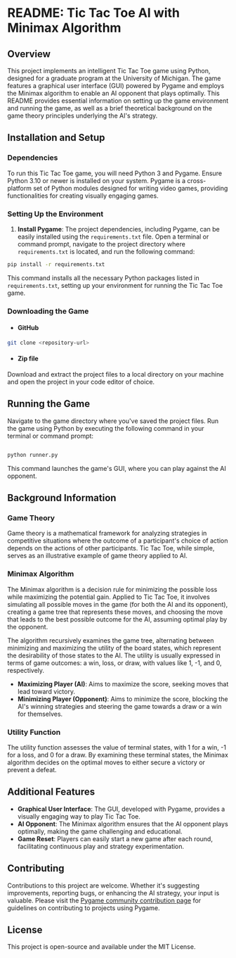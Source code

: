 # README: Tic Tac Toe AI with Minimax Algorithm

## Overview

This project implements an intelligent Tic Tac Toe game using Python, designed for a graduate program at the University of Michigan. The game features a graphical user interface (GUI) powered by Pygame and employs the Minimax algorithm to enable an AI opponent that plays optimally. This README provides essential information on setting up the game environment and running the game, as well as a brief theoretical background on the game theory principles underlying the AI's strategy.

## Installation and Setup

### Dependencies

To run this Tic Tac Toe game, you will need Python 3 and Pygame. Ensure Python 3.10 or newer is installed on your system. Pygame is a cross-platform set of Python modules designed for writing video games, providing functionalities for creating visually engaging games.

### Setting Up the Environment

1. **Install Pygame**: The project dependencies, including Pygame, can be easily installed using the `requirements.txt` file. Open a terminal or command prompt, navigate to the project directory where `requirements.txt` is located, and run the following command:

```bash
pip install -r requirements.txt
```

This command installs all the necessary Python packages listed in `requirements.txt`, setting up your environment for running the Tic Tac Toe game.

### Downloading the Game

- #### GitHub

```bash
git clone <repository-url>
```

- #### Zip file

Download and extract the project files to a local directory on your machine and open the project in your code editor of choice.

## Running the Game

Navigate to the game directory where you've saved the project files. Run the game using Python by executing the following command in your terminal or command prompt:

```bash

python runner.py

```

This command launches the game's GUI, where you can play against the AI opponent.

## Background Information

### Game Theory

Game theory is a mathematical framework for analyzing strategies in competitive situations where the outcome of a participant's choice of action depends on the actions of other participants. Tic Tac Toe, while simple, serves as an illustrative example of game theory applied to AI.

### Minimax Algorithm

The Minimax algorithm is a decision rule for minimizing the possible loss while maximizing the potential gain. Applied to Tic Tac Toe, it involves simulating all possible moves in the game (for both the AI and its opponent), creating a game tree that represents these moves, and choosing the move that leads to the best possible outcome for the AI, assuming optimal play by the opponent.

The algorithm recursively examines the game tree, alternating between minimizing and maximizing the utility of the board states, which represent the desirability of those states to the AI. The utility is usually expressed in terms of game outcomes: a win, loss, or draw, with values like 1, -1, and 0, respectively.

- **Maximizing Player (AI)**: Aims to maximize the score, seeking moves that lead toward victory.
- **Minimizing Player (Opponent)**: Aims to minimize the score, blocking the AI's winning strategies and steering the game towards a draw or a win for themselves.

### Utility Function

The utility function assesses the value of terminal states, with 1 for a win, -1 for a loss, and 0 for a draw. By examining these terminal states, the Minimax algorithm decides on the optimal moves to either secure a victory or prevent a defeat.

## Additional Features

- **Graphical User Interface**: The GUI, developed with Pygame, provides a visually engaging way to play Tic Tac Toe.
- **AI Opponent**: The Minimax algorithm ensures that the AI opponent plays optimally, making the game challenging and educational.
- **Game Reset**: Players can easily start a new game after each round, facilitating continuous play and strategy experimentation.

## Contributing

Contributions to this project are welcome. Whether it's suggesting improvements, reporting bugs, or enhancing the AI strategy, your input is valuable. Please visit the [Pygame community contribution page](https://www.pygame.org/contribute.html) for guidelines on contributing to projects using Pygame.

## License

This project is open-source and available under the MIT License.
